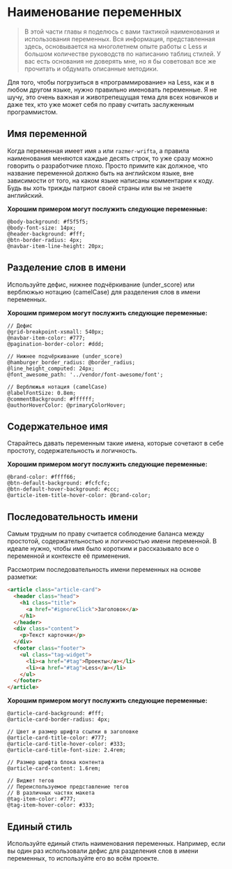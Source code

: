 # Наименование переменных

> В этой части главы я поделюсь с вами тактикой наименования и использования переменных. Вся информация, представленная здесь, основывается на многолетнем опыте работы с Less и большом количестве руководств по написанию таблиц стилей. У вас есть основания не доверять мне, но я бы советовал все же прочитать и обдумать описанные методики.

Для того, чтобы погрузиться в «программирование» на Less, как и в любом другом языке, нужно правильно именовать переменные. Я не шучу, это очень важная и животрепещущая тема для всех новичков и даже тех, кто уже может себя по праву считать заслуженным программистом.

## Имя переменной

Когда переменная имеет имя `a` или `razmer-wrifta`, а правила наименования меняются каждые десять строк, то уже сразу можно говорить о разработчике плохо. Просто примите как должное, что название переменной должно быть на английском языке, вне зависимости от того, на каком языке написаны комментарии к коду. Будь вы хоть трижды патриот своей страны или вы не знаете английский.

**Хорошим примером могут послужить следующие переменные:**

```less
@body-background: #f5f5f5;
@body-font-size: 14px;
@header-background: #fff;
@btn-border-radius: 4px;
@navbar-item-line-height: 20px;
```

## Разделение слов в имени

Используйте дефис, нижнее подчёркивание (under_score) или верблюжью нотацию (camelCase) для разделения слов в имени переменных.

**Хорошим примером могут послужить следующие переменные:**

```less
// Дефис
@grid-breakpoint-xsmall: 540px;
@navbar-item-color: #777;
@pagination-border-color: #ddd;

// Нижнее подчёркивание (under_score)
@hamburger_border_radius: @border_radius;
@line_height_computed: 24px;
@font_awesome_path: '../vendor/font-awesome/font';

// Верблюжья нотация (camelCase)
@labelFontSize: 0.8em;
@commentBackground: #ffffff;
@authorHoverColor: @primaryColorHover;
```

## Содержательное имя

Старайтесь давать переменным такие имена, которые сочетают в себе простоту, содержательность и логичность.

**Хорошим примером могут послужить следующие переменные:**

```less
@brand-color: #ffff66;
@btn-default-background: #fcfcfc;
@btn-default-hover-background: #ccc;
@article-item-title-hover-color: @brand-color;
```

## Последовательность имени

Самым трудным по праву считается соблюдение баланса между простотой, содержательностью и логичностью имени переменной. В идеале нужно, чтобы имя было коротким и рассказывало все о переменной и контексте её применения.

Рассмотрим последовательность имени переменных на основе разметки:

```html
<article class="article-card">
  <header class="head">
    <h1 class="title">
      <a href="#ignoreClick">Заголовок</a>
    </h1>
  </header>
  <div class="content">
    <p>Текст карточки</p>
  </div>
  <footer class="footer">
    <ul class="tag-widget">
      <li><a href="#tag">Проекты</a></li>
      <li><a href="#tag">Less</a></li>
    </ul>
  </footer>
</article>
```

**Хорошим примером могут послужить следующие переменные:**

```less
@article-card-background: #fff;
@article-card-border-radius: 4px;

// Цвет и размер шрифта ссылки в заголовке
@article-card-title-color: #777;
@article-card-title-hover-color: #333;
@article-card-title-font-size: 2.4rem;

// Размер шрифта блока контента
@article-card-content: 1.6rem;

// Виджет тегов
// Переиспользуемое представление тегов
// В различных частях макета
@tag-item-color: #777;
@tag-item-hover-color: #333;
```

## Единый стиль

Используйте единый стиль наименования переменных. Например, если вы один раз использовали дефис для разделения слов в имени переменных, то используйте его во всём проекте.
